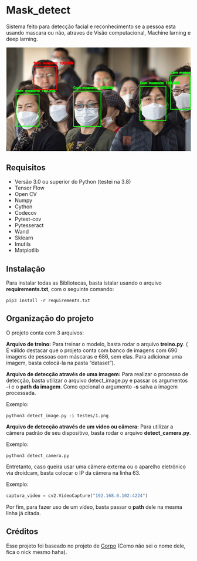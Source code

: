 # Mask_detect

Sistema feito para detecção facial e reconhecimento se a pessoa esta usando mascara ou não, atraves de Visão computacional, Machine larning e deep larning.

![Imagem de pessoas com e sem mascaras faciais](https://raw.githubusercontent.com/JN513/mask_detect/master/testes/teste.det.jpg)

## Requisitos

* Versão 3.0 ou superior do Python (testei na 3.8)
* Tensor Flow
* Open CV
* Numpy
* Cython
* Codecov
* Pytest-cov
* Pytesseract
* Wand
* Sklearn
* Imutils
* Matplotlib

## Instalação

Para instalar todas as Bibliotecas, basta istalar usando o arquivo **requirements.txt**, com o seguinte comando:

```
pip3 install -r requirements.txt
``` 

## Organização do projeto

O projeto conta com 3 arquivos: 

**Arquivo de treino:** Para treinar o modelo, basta rodar o arquivo **treino.py**. ( É válido destacar que o projeto conta com banco de imagens com 690 imagens de pessoas com máscaras e 686, sem elas. Para adicionar uma imagem, basta colocá-la na pasta “dataset”).

**Arquivo de detecção através de uma imagem:** Para realizar o processo de detecção, basta utilizar o arquivo detect_image.py e passar os argumentos **-i** e o **path da imagem**. Como opcional o argumento **-s** salva a imagem processada.

Exemplo: 

```
python3 detect_image.py -i testes/1.png
```

**Arquivo de detecção através de um vídeo ou câmera:** Para utilizar a câmera padrão de seu dispositivo, basta rodar o arquivo **detect_camera.py**.  

Exemplo: 

```
python3 detect_camera.py
```

Entretanto, caso queira usar uma câmera externa ou o aparelho eletrônico via droidcam, basta colocar o IP da câmera na linha 63.

Exemplo:

```python
captura_video = cv2.VideoCapture("192.168.0.102:4224")
```

Por fim, para fazer uso de um vídeo, basta passar o **path** dele na mesma linha já citada.

## Créditos

Esse projeto foi baseado no projeto de [Gorpo](https://github.com/gorpo/Face-Recognition-Detector-de-Mascara-Python-Covid-19) (Como não sei o nome dele, fica o nick mesmo haha).
